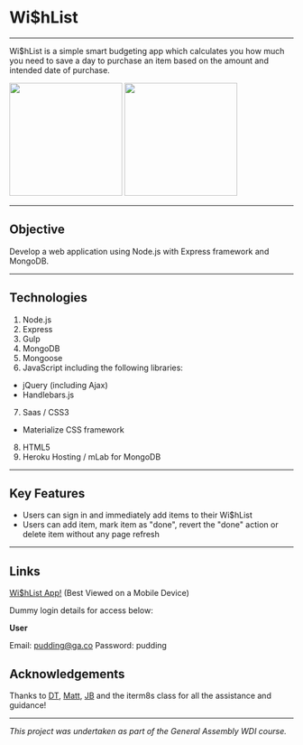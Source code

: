 # Wi$hList
***

Wi$hList is a simple smart budgeting app which calculates you how much you need to save a day to purchase an item based on the amount and intended date of purchase.

<img src="http://i.imgur.com/7do2ASW.png" width="200">
<img src="http://i.imgur.com/GdCaICQ.png" width="200">

***

## Objective

Develop a web application using Node.js with Express framework and MongoDB.

***

## Technologies

1. Node.js
2. Express
3. Gulp
4. MongoDB
5. Mongoose
6. JavaScript including the following libraries:
  - jQuery (including Ajax)
  - Handlebars.js
7. Saas / CSS3
  - Materialize CSS framework
8. HTML5
9. Heroku Hosting / mLab for MongoDB

***

## Key Features

- Users can sign in and immediately add items to their Wi$hList
- Users can add item, mark item as "done", revert the "done" action or delete item without any page refresh

***

## Links

[Wi$hList App!](http://smartwishlist.herokuapp.com/) (Best Viewed on a Mobile Device)

Dummy login details for access below:

**User**

Email: pudding@ga.co
Password: pudding

## Acknowledgements

Thanks to [DT](https://github.com/epoch), [Matt](https://github.com/mattswann), [JB](https://github.com/bairstow) and the iterm8s class for all the assistance and guidance!

***

*This project was undertaken as part of the General Assembly WDI course.*
